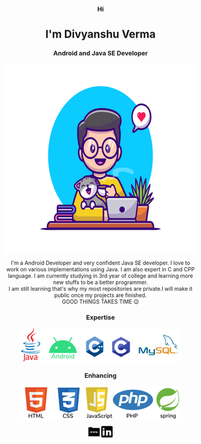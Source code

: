 <h3 align="center">Hi</h3>
<h1 align="center">I'm Divyanshu Verma</h1>

<h3 align="center">Android and Java SE Developer</h3>
 <p align="center">
  <img src="bgcover.png" width="700" height="500">
 </p> 

<p align="center">
I'm a Android Developer and very confident Java SE developer. I love to work on various implementations using Java. I am also expert in C and CPP language. I am currently studying in 3rd year of college and learning more new stuffs to be a better programmer.<br>I am still learning that's why my most repositories are private.I will make it public once my projects are finished.
<br>GOOD THINGS TAKES TIME 😉
</p>


  
<h3 align="center">Expertise</h3> 
 <p align="center">
  <img height="90px" src="langs.jpg" >
 </p> 
 <h3 align="center">Enhancing</h3> 
  <p  align="center">
    <img height="90px" src="learning.jpg">
  </p>
  <p align="center">
  <a href="https://divyancod.github.io/" target="blank"><img align="center" height="30px" width="30px" src="myweb.png" alt="myweb" height="20" width="20" /></a>
<a href="https://www.linkedin.com/in/divyanshu-verma-21b1a2194/" target="blank"><img align="center" height="30px" width="30px" src="linkedin.png" alt="linkedin" height="20" width="20" /></a>
</p>


<!--
**divyancod/divyancod** is a ✨ _special_ ✨ repository because its `README.md` (this file) appears on your GitHub profile.

Here are some ideas to get you started:

- 🔭 I’m currently working on ...
- 🌱 I’m currently learning ...
- 👯 I’m looking to collaborate on ...
- 🤔 I’m looking for help with ...
- 💬 Ask me about ...
- 📫 How to reach me: ...
- 😄 Pronouns: ...
- ⚡ Fun fact: ...
-->
